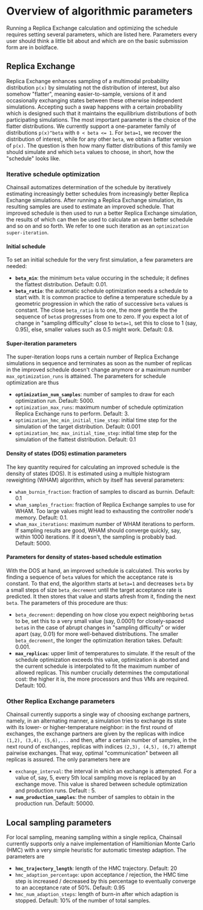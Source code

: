 # Overview of algorithmic parameters
Running a Replica Exchange calculation and optimizing the schedule requires setting several parameters, which are listed here.
Parameters every user should think a little bit about and which are on the basic submission form are in boldface.

## Replica Exchange
Replica Exchange enhances sampling of a multimodal probability distribution `p(x)` by simulating not the distribution of interest, but also somehow "flatter", meaning easier-to-sample, versions of it and occasionally exchanging states between these otherwise independent simulations.
Accepting such a swap happens with a certain probability which is designed such that it maintains the equilibrium distributions of both participating simulations. 
The most important parameter is the choice of the flatter distributions.
We currently support a one-parameter family of distributions `p(x)^beta` with `0 < beta <= 1`.
For `beta=1`, we recover the distribution of interest, while for any other `beta`, we obtain a flatter version of `p(x)`.
The question is then how many flatter distributions of this family we should simulate and which `beta` values to choose, in short, how the "schedule" looks like.

### Iterative schedule optimization
Chainsail automatizes determination of the schedule by iteratively estimating increasingly better schedules from increasingly better Replica Exchange simulations.
After running a Replica Exchange simulation, its resulting samples are used to estimate an improved schedule.
That improved schedule is then used to run a better Replica Exchange simulation, the results of which can then be used to calculate an even better schedule and so on and so forth.
We refer to one such iteration as an `optimization super-iteration`.

#### Initial schedule
To set an initial schedule for the very first simulation, a few parameters are needed:
- **`beta_min`**: the minimum `beta` value occuring in the schedule; it defines the flattest distribution. Default: 0.01.
- **`beta_ratio`**: the automatic schedule optimization needs a schedule to start with. It is common practice to define a temperature schedule by a geometric progression in which the ratio of successive `beta` values is constant. The close `beta_ratio` is to one, the more gentle the the sequence of `beta`s progresses from one to zero. If you expect a lot of change in "sampling difficulty" close to `beta=1`, set this to close to 1 (say, 0.95), else, smaller values such as 0.5 might work. Default: 0.8.

#### Super-iteration parameters
The super-iteration loops runs a certain number of Replica Exchange simulations in sequence and terminates as soon as the number of replicas in the improved schedule doesn't change anymore or a maximum number `max_optimization_runs` is attained.
The parameters for schedule optimization are thus
- **`optimization_num_samples`**: number of samples to draw for each optimization run. Default: 5000.
- `optimization_max_runs`: maximum number of schedule optimization Replica Exchange runs to perform. Default: 3.
- `optimization_hmc_min_initial_time_step`: initial time step for the simulation of the target distribution. Default: 0.001
- `optimization_hmc_max_initial_time_step`: initial time step for the simulation of the flattest distribution. Default: 0.1


#### Density of states (DOS) estimation parameters
The key quantity required for calculating an improved schedule is the density of states (DOS).
It is estimated using a multiple histogram reweighting (WHAM) algorithm, which by itself has several parameters:
- `wham_burnin_fraction`: fraction of samples to discard as burnin. Default: 0.1
- `wham_samples_fraction`: fraction of Replica Exchange samples to use for WHAM. Too large values might lead to exhausting the controller node's memory. Default: 0.1. 
- `wham_max_iterations`: maximum number of WHAM iterations to perform. If sampling results are good, WHAM should converge quickly, say, within 1000 iterations. If it doesn't, the sampling is probably bad. Default: 5000.

#### Parameters for density of states-based schedule estimation
With the DOS at hand, an improved schedule is calculated.
This works by finding a sequence of `beta` values for which the acceptance rate is constant.
To that end, the algorithm starts at `beta=1` and decreases `beta` by a small steps of size `beta_decrement` until the target acceptance rate is predicted.
It then stores that value and starts afresh from it, finding the next `beta`. 
The parameters of this procedure are thus:
- `beta_decrement`: depending on how close you expect neighboring `beta`s to be, set this to a very small value (say, 0.0001) for closely-spaced `beta`s in the case of abrupt changes in "sampling difficulty" or wider apart (say, 0.01) for more well-behaved distributions. The smaller `beta_decrement`, the longer the optimization iteration takes. Default:  0.001.
- **`max_replicas`**: upper limit of temperatures to simulate. If the result of the schedule optimization exceeds this value, optimization is aborted and the current schedule is interpolated to fit the maximum number of allowed replicas. This number crucially determines the computational cost: the higher it is, the more processors and thus VMs are required. Default: 100.

### Other Replica Exchange parameters
Chainsail currently supports a single way of choosing exchange partners, namely, in an alternating manner, a simulation tries to exchange its state with its lower- or higher-temperature neighbor:
in the first round of exchanges, the exchange partners are given by the replicas with indice `(1,2), (3,4), (5,6),...` and then, after a certain number of samples, in the next round of exchanges, replicas with indices `(2,3), (4,5), (6,7)` attempt pairwise exchanges.
That way, optimal "communication" between all replicas is assured.
The only parameters here are
- `exchange_interval`: the interval in which an exchange is attempted. For a value of, say, 5, every 5th local sampling move is replaced by an exchange move. This value is shared between schedule optimization and production runs. Default : 5.
- **`num_production_samples`**: the number of samples to obtain in the production run. Default: 50000.



## Local sampling parameters
For local sampling, meaning sampling within a single replica, Chainsail currently supports only a naive implementation of Hamiltionian Monte Carlo (HMC) with a very simple heuristic for automatic timestep adaption.
The parameters are
- **`hmc_trajectory_length`**: length of the HMC trajectory. Default: 20
- `hmc_adaption_percentage`: upon acceptance / rejection, the HMC time step is increased / decreased by this percentage to eventually converge to an acceptance rate of 50%. Default: 0.95
- `hmc_num_adaption_steps`: length of burn-in after which adaption is stopped. Default: 10% of the number of total samples.

